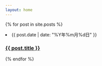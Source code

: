 ```yaml
---
layout: home
---
```


{% for post in site.posts %}
  <li>
    <span class="post-meta">{{ post.date | date: "%Y年%m月%d日" }}</span>
    <h3>
      <a class="post-link" href="{{ post.url }}">{{ post.title }}</a>
    </h3>
  </li>
{% endfor %}
